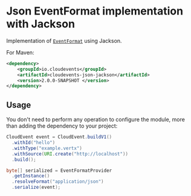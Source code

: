 # Json EventFormat implementation with Jackson

Implementation of [`EventFormat`](../../api/src/main/java/io/cloudevents/format/EventFormat.java) using Jackson.

For Maven:

```xml
<dependency>
    <groupId>io.cloudevents</groupId>
    <artifactId>cloudevents-json-jackson</artifactId>
    <version>2.0.0-SNAPSHOT </version>
</dependency>
```

## Usage

You don't need to perform any operation to configure the module, more than adding the dependency to your project:

```java
CloudEvent event = CloudEvent.buildV1()
  .withId("hello")
  .withType("example.vertx")
  .withSource(URI.create("http://localhost"))
  .build();

byte[] serialized = EventFormatProvider
  .getInstance()
  .resolveFormat("application/json")
  .serialize(event);
```
